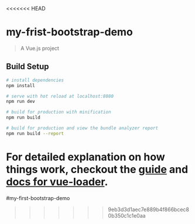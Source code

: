 <<<<<<< HEAD
# my-frist-bootstrap-demo

> A Vue.js project

## Build Setup

``` bash
# install dependencies
npm install

# serve with hot reload at localhost:8080
npm run dev

# build for production with minification
npm run build

# build for production and view the bundle analyzer report
npm run build --report
```

For detailed explanation on how things work, checkout the [guide](http://vuejs-templates.github.io/webpack/) and [docs for vue-loader](http://vuejs.github.io/vue-loader).
=======
#my-first-bootstrap-demo
>>>>>>> 9eb3d3d1aec7e889b4f866bcec80b350c1c1e0aa
